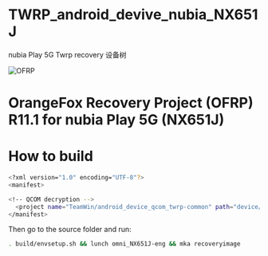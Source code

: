 # TWRP_android_devive_nubia_NX651J
nubia Play 5G Twrp recovery 设备树

![OFRP](https://image.ibb.co/cTMWux/logo.jpg "OFRP")

OrangeFox Recovery Project (OFRP) R11.1 for nubia Play 5G (NX651J)
======================================

# How to build

```bash
<?xml version="1.0" encoding="UTF-8"?>
<manifest>

<!-- QCOM decryption -->
  <project name="TeamWin/android_device_qcom_twrp-common" path="device/qcom/twrp-common" remote="github" revision="android-11"/>
</manifest>
```

Then go to the source folder and run:

```bash
. build/envsetup.sh && lunch omni_NX651J-eng && mka recoveryimage
```

